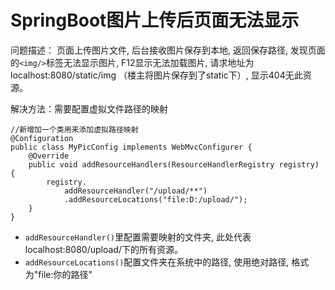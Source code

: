 # SpringBoot图片上传后页面无法显示

问题描述：
页面上传图片文件, 后台接收图片保存到本地, 
返回保存路径, 发现页面的`<img/>`标签无法显示图片, 
F12显示无法加载图片, 
请求地址为localhost:8080/static/img
（楼主将图片保存到了static下）, 
显示404无此资源。

解决方法：需要配置虚拟文件路径的映射
```
//新增加一个类用来添加虚拟路径映射
@Configuration
public class MyPicConfig implements WebMvcConfigurer {    
    @Override    
    public void addResourceHandlers(ResourceHandlerRegistry registry) {        
        registry.
            addResourceHandler("/upload/**")
            .addResourceLocations("file:D:/upload/");    
    }
}
```
* `addResourceHandler()`里配置需要映射的文件夹, 此处代表localhost:8080/upload/下的所有资源。
* `addResourceLocations()`配置文件夹在系统中的路径, 使用绝对路径, 格式为"file:你的路径"

